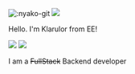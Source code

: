 ![:nyako-git](https://count.getloli.com/get/@:klarulor_github?theme=asoul)
<img src="https://wakatime.com/badge/user/6a8e0de8-7415-447b-bdbb-0a2d48c7fa84.svg"> 

Hello. I'm Klarulor from EE!

<img src="https://github-readme-stats.vercel.app/api?username=klarulor&count_private=true&theme=midnight-purple&show_icons=true">
<img src="https://github-readme-stats.vercel.app/api/top-langs?username=klarulor&count_private=true&theme=midnight-purple&layout=compact">

I am a ~~FullStack~~ Backend developer
